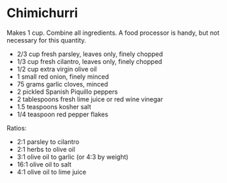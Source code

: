 Chimichurri
===========

Makes 1 cup. Combine all ingredients. A food processor is handy, but not necessary for this quantity.

- 2/3 cup fresh parsley, leaves only, finely chopped
- 1/3 cup fresh cilantro, leaves only, finely chopped
- 1/2 cup extra virgin olive oil
- 1 small red onion, finely minced
- 75 grams garlic cloves, minced
- 2 pickled Spanish Piquillo peppers
- 2 tablespoons fresh lime juice or red wine vinegar
- 1.5 teaspoons kosher salt
- 1/4 teaspoon red pepper flakes

Ratios:

- 2:1 parsley to cilantro
- 2:1 herbs to olive oil
- 3:1 olive oil to garlic (or 4:3 by weight)
- 16:1 olive oil to salt
- 4:1 olive oil to lime juice
